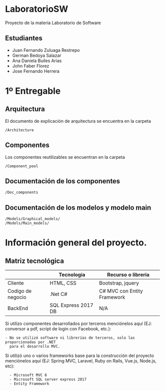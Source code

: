 # LaboratorioSW

Proyecto de la materia Laboratorio de Software

## Estudiantes

- Juan Fernando Zuluaga Restrepo
- German Bedoya Salazar
- Ana Daniela Builes Arias
- John Faber Florez
- Jose Fernando Herrera

# 1º Entregable

## Arquitectura

El documento de explicación de arquitectura se encuentra en la carpeta

```
/Architecture
```

## Componentes

Los componentes reutilizables se encuentran en la carpeta

```
/Component_pool
```

## Documentación de los componentes

```
/Doc_components
```

## Documentación de los modelos y modelo main 

```
/Models/Graphical_models/
/Models/Main_models/
```

# Información general del proyecto.


## Matriz tecnológica


|                   | Tecnologia          | Recurso o libreria               |
| -- | -- | -- |
| Cliente           | HTML, CSS           | Bootstrap, jquery                |
| Codigo de negocio | .Net C#             | C# MVC con Entity Framework      |
| BackEnd           | SQL Express 2017 DB | N/A                              |



Si utilizo componentes desarrollados por terceros menciónelos aquí (EJ: conversor
a pdf, script de login con Facebook, etc.):

```
- No se utilizó software ni librerías de terceros, solo las proporcionadas por .NET
  para el desarrollo MVC.
```

Si utilizó uno o varios frameworks base para la construcción del proyecto
menciónelos aquí (EJ: Spring MVC, Laravel, Ruby on Rails, Vue.js, Node.js, etc):

```
  - Microsoft MVC 6
  - Microsoft SQL server express 2017
  - Entity Framework
```
  
